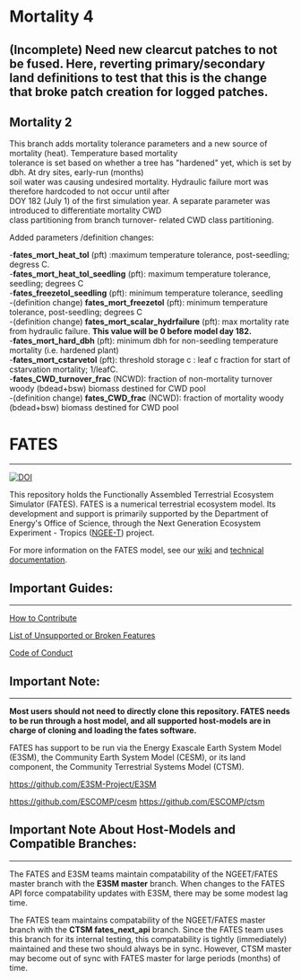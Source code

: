 # **Mortality 4**

(Incomplete) Need new clearcut patches to not be fused. Here, reverting primary/secondary land definitions to test that this is the change that broke patch creation for logged patches.
------------------------------

## **Mortality 2**
This branch adds mortality tolerance parameters and a new source of mortality (heat). Temperature based mortality   
tolerance is set based on whether a tree has "hardened"  yet, which is set by dbh.  At dry sites, early-run (months)  
soil water was causing undesired mortality. Hydraulic failure mort was therefore hardcoded to not occur until after  
DOY 182 (July 1) of the  first simulation year. A separate parameter was introduced to differentiate mortality CWD  
class partitioning from branch turnover- related CWD class partitioning.           

Added parameters /definition changes:   

-**fates_mort_heat_tol** (pft) :maximum temperature tolerance, post-seedling; degress C.  
-**fates_mort_heat_tol_seedling** (pft): maximum temperature tolerance, seedling; degrees C  
-**fates_freezetol_seedling** (pft): minimum temperature tolerance, seedling  
-(definition change) **fates_mort_freezetol** (pft): minimum temperature tolerance, post-seedling; degrees C  
-(definition change) **fates_mort_scalar_hydrfailure** (pft): max mortality rate from hydraulic failure. **This value will be 0 before model day 182.**        
-**fates_mort_hard_dbh** (pft): minimum dbh for non-seedling temperature mortality (i.e. hardened plant)  
-**fates_mort_cstarvetol** (pft): threshold storage c : leaf c fraction for start of cstarvation mortality; 1/leafC.   
-**fates_CWD_turnover_frac** (NCWD): fraction of non-mortality turnover woody (bdead+bsw) biomass destined for CWD pool  
-(definition change) **fates_CWD_frac** (NCWD): fraction of mortality woody (bdead+bsw) biomass destined for CWD pool  


# FATES
------------------------------
[![DOI](https://zenodo.org/badge/DOI/10.5281/zenodo.3825473.svg)](https://doi.org/10.5281/zenodo.3825473)

This repository holds the Functionally Assembled Terrestrial Ecosystem Simulator (FATES).  FATES is a numerical terrestrial ecosystem model. Its development and support is primarily supported by the Department of Energy's Office of Science, through the Next Generation Ecosystem Experiment - Tropics ([NGEE-T](https://ngee-tropics.lbl.gov/)) project.

For more information on the FATES model, see our [wiki](https://github.com/NGEET/fates/wiki) and [technical documentation](https://fates-docs.readthedocs.io/en/latest/index.html).


## Important Guides:
------------------------------

[How to Contribute](https://github.com/NGEET/fates/blob/master/CONTRIBUTING.md)

[List of Unsupported or Broken Features](https://github.com/NGEET/fates/wiki/Current-Unsupported-or-Broken-Features)

[Code of Conduct](https://github.com/NGEET/fates/blob/master/CODE_OF_CONDUCT.md)


## Important Note:
------------------------------

**Most users should not need to directly clone this repository.  FATES needs to be run through a host model, and all supported host-models are in charge of cloning and loading the fates software.**

FATES has support to be run via the Energy Exascale Earth System Model (E3SM), the Community Earth System Model (CESM), or its land component, the Community Terrestrial Systems Model (CTSM).

https://github.com/E3SM-Project/E3SM

https://github.com/ESCOMP/cesm
https://github.com/ESCOMP/ctsm


## Important Note About Host-Models and Compatible Branches:
------------------------------------------------------------

The FATES and E3SM teams maintain compatability of the NGEET/FATES master branch with the **E3SM master** branch. When changes to the FATES API force compatability updates with E3SM, there may be some modest lag time.

The FATES team maintains compatability of the NGEET/FATES master branch with the **CTSM fates_next_api** branch.  Since the FATES team uses this branch for its internal testing, this compatability is tightly (immediately) maintained and these two should always be in sync.  However, CTSM master may become out of sync with FATES master for large periods (months) of time.




